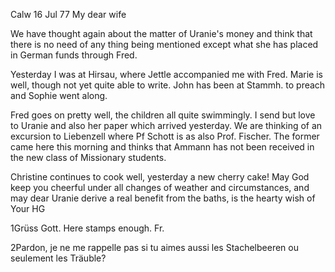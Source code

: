  Calw 16 Jul 77
My dear wife

We have thought again about the matter of Uranie's money and think that there is no need of any thing being mentioned except what she has placed in German funds through Fred.

Yesterday I was at Hirsau, where Jettle accompanied me with Fred. Marie is well, though not yet quite able to write. John has been at Stammh. to preach and Sophie went along.

Fred goes on pretty well, the children all quite swimmingly. I send but love to Uranie and also her paper which arrived yesterday. We are thinking of an excursion to Liebenzell where Pf Schott is as also Prof. Fischer. The former came here this morning and thinks that Ammann has not been received in the new class of Missionary students.

Christine continues to cook well, yesterday a new cherry cake! 
May God keep you cheerful under all changes of weather and circumstances, and may dear Uranie derive a real benefit from the baths, is the hearty wish of
 Your HG

1Grüss Gott.
Here stamps enough.
 Fr.

2Pardon, je ne me rappelle pas si tu aimes aussi les Stachelbeeren ou seulement les Träuble?
